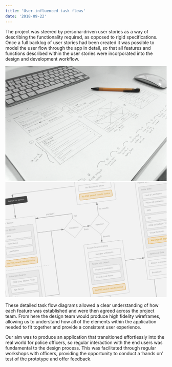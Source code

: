 ```yaml
---
title: 'User-influenced task flows'
date: '2018-09-22'
---
```


The project was steered by persona-driven user stories as a way of describing the functionality required, as opposed to rigid specifications. Once a full backlog of user stories had been created it was possible to model the user flow through the app in detail, so that all features and functions described within the user stories were incorporated into the design and development workflow.

![User flow image](../../images/casestudy/NorthumbriaPoliceContentA@3x.png "User Flows")![Prototype image](../../images/casestudy/NorthumbriaPoliceContentB@3x.png "Prototypes")

These detailed task flow diagrams allowed a clear understanding of how each feature was established and were then agreed across the project team. From here the design team would produce high fidelity wireframes, allowing us to understand how all of the elements within the application needed to fit together and provide a consistent user experience.

Our aim was to produce an application that transitioned effortlessly into the real world for police officers, so regular interaction with the end users was fundamental to the design process. This was facilitated through regular workshops with officers, providing the opportunity to conduct a ‘hands on’ test of the prototype and offer feedback.

